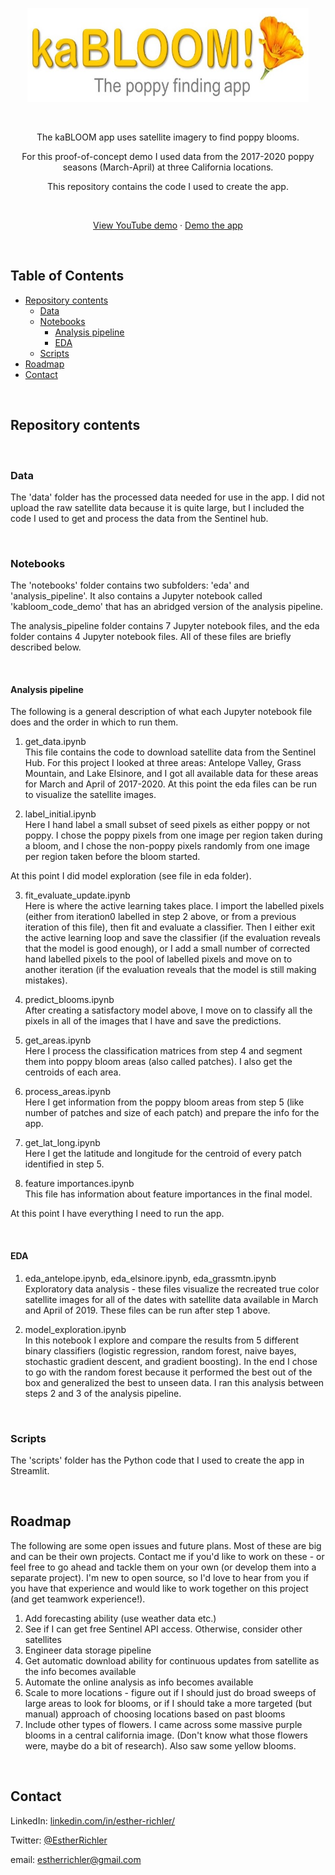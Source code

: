 <p align="center">
<img src="scripts/kabloom.jpg" alt="Logo" width="450" height="150">
    </p>

<br />

<p align="center">The kaBLOOM app uses satellite imagery to find poppy blooms.</p>
    
<p align="center">For this proof-of-concept demo I used data from the 2017-2020 poppy seasons (March-April) at three California locations.</p>
    
<p align="center">This repository contains the code I used to create the app.</p>

<br />

<p align="center">
<a href="https://youtu.be/guCyMfn1zSo">View YouTube demo</a>
·
<a href="http://35.164.63.227:8501/">Demo the app</a>
    </p>
    
<br />

    
## Table of Contents

* [Repository contents](#repository-contents)
    * [Data](#data)
    * [Notebooks](#notebooks)
      * [Analysis pipeline](#analysis-pipeline)
      * [EDA](#eda)
    * [Scripts](#scripts)
* [Roadmap](#roadmap)
* [Contact](#contact)



<br />

<!-- REPOSITORY CONTENTS -->
## Repository contents


<br />

<!-- DATA -->
### Data

The 'data' folder has the processed data needed for use in the app. I did not upload the raw satellite data because it is quite large, but I included the code I used to get and process the data from the Sentinel hub.


<br />

<!-- NOTEBOOKS -->
### Notebooks

The 'notebooks' folder contains two subfolders: 'eda' and 'analysis_pipeline'. It also contains a Jupyter notebook called 'kabloom_code_demo' that has an abridged version of the analysis pipeline.

The analysis_pipeline folder contains 7 Jupyter notebook files, and the eda folder contains 4 Jupyter notebook files. All of these files are briefly described below.

<br />

<!-- ANALYSIS_PIPELINE -->
#### Analysis pipeline

The following is a general description of what each Jupyter notebook file does and the order in which to run them.

1. get_data.ipynb <br /> This file contains the code to download satellite data from the Sentinel Hub. For this project I looked at three areas: Antelope Valley, Grass Mountain, and Lake Elsinore, and I got all available data for these areas for March and April of 2017-2020. At this point the eda files can be run to visualize the satellite images.


2. label_initial.ipynb <br /> Here I hand label a small subset of seed pixels as either poppy or not poppy. I chose the poppy pixels from one image per region taken during a bloom, and I chose the non-poppy pixels randomly from one image per region taken before the bloom started.

At this point I did model exploration (see file in eda folder).


3. fit_evaluate_update.ipynb <br /> Here is where the active learning takes place. I import the labelled pixels (either from iteration0 labelled in step 2 above, or from a previous iteration of this file), then fit and evaluate a classifier. Then I either exit the active learning loop and save the classifier (if the evaluation reveals that the model is good enough), or I add a small number of corrected hand labelled pixels to the pool of labelled pixels and move on to another iteration (if the evaluation reveals that the model is still making mistakes).


4. predict_blooms.ipynb <br /> After creating a satisfactory model above, I move on to classify all the pixels in all of the images that I have and save the predictions.


5. get_areas.ipynb <br /> Here I process the classification matrices from step 4 and segment them into poppy bloom areas (also called patches). I also get the centroids of each area.


6. process_areas.ipynb <br /> Here I get information from the poppy bloom areas from step 5 (like number of patches and size of each patch) and prepare the info for the app. 


7. get_lat_long.ipynb <br /> Here I get the latitude and longitude for the centroid of every patch identified in step 5.


8. feature importances.ipynb <br /> This file has information about feature importances in the final model.


At this point I have everything I need to run the app.


<br />

<!-- EDA -->
#### EDA

1. eda_antelope.ipynb, eda_elsinore.ipynb, eda_grassmtn.ipynb <br /> Exploratory data analysis - these files visualize the recreated true color satellite images for all of the dates with satellite data available in March and April of 2019. These files can be run after step 1 above.


2. model_exploration.ipynb <br /> In this notebook I explore and compare the results from 5 different binary classifiers (logistic regression, random forest, naive bayes, stochastic gradient descent, and gradient boosting). In the end I chose to go with the random forest because it performed the best out of the box and generalized the best to unseen data. I ran this analysis between steps 2 and 3 of the analysis pipeline.



<br />

<!-- SCRIPTS -->
### Scripts

The 'scripts' folder has the Python code that I used to create the app in Streamlit.



<br />

<!-- ROADMAP -->
## Roadmap

The following are some open issues and future plans. Most of these are big and can be their own projects. Contact me if you'd like to work on these - or feel free to go ahead and tackle them on your own (or develop them into a separate project). I'm new to open source, so I'd love to hear from you if you have that experience and would like to work together on this project (and get teamwork experience!).


1. Add forecasting ability (use weather data etc.)
2. See if I can get free Sentinel API access. Otherwise, consider other satellites
3. Engineer data storage pipeline
4. Get automatic download ability for continuous updates from satellite as the info becomes available
5. Automate the online analysis as info becomes available
6. Scale to more locations - figure out if I should  just do broad sweeps of large areas to look for blooms, or if I should take a more targeted (but manual) approach of choosing locations based on past blooms
7. Include other types of flowers. I came across some massive purple blooms in a central california image. (Don't know what those flowers were, maybe do a bit of research). Also saw some yellow blooms.



<br />

<!-- CONTACT -->
## Contact

LinkedIn: [linkedin.com/in/esther-richler/](https://www.linkedin.com/in/esther-richler/)

Twitter: [@EstherRichler](https://twitter.com/estherrichler)

email: [estherrichler@gmail.com](estherrichler@gmail.com)
